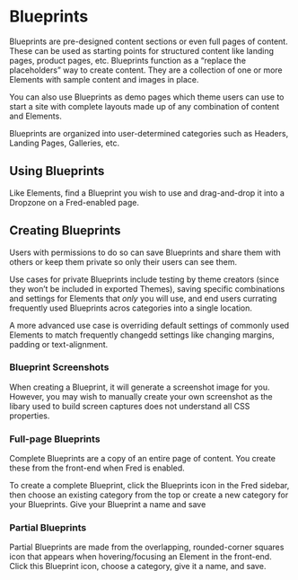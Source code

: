 # Blueprints

Blueprints are pre-designed content sections or even full pages of content. These can be used as starting points for structured content like landing pages, product pages, etc. Blueprints function as a “replace the placeholders” way to create content. They are a collection of one or more Elements with sample content and images in place. 

You can also use Blueprints as demo pages which theme users can use to start a site with complete layouts made up of any combination of content and Elements. 

Blueprints are organized into user-determined categories such as Headers, Landing Pages, Galleries, etc.

## Using Blueprints

Like Elements, find a Blueprint you wish to use and drag-and-drop it into a Dropzone on a Fred-enabled page.

## Creating Blueprints

Users with permissions to do so can save Blueprints and share them with others or keep them private so only their users can see them. 

Use cases for private Blueprints include testing by theme creators (since they won’t be included in exported Themes), saving specific combinations and settings for Elements that _only_ you will use, and end users currating frequently used Blueprints acros categories into a single location. 

A more advanced use case is overriding default settings of commonly used Elements to match frequently changedd settings like changing margins, padding or text-alignment. 

### Blueprint Screenshots

When creating a Blueprint, it will generate a screenshot image for you. However, you may wish to manually create your own screenshot as the libary used to build screen captures does not understand all CSS properties. 

### Full-page Blueprints

Complete Blueprints are a copy of an entire page of content. You create these from the front-end when Fred is enabled. 

To create a complete Blueprint, click the Blueprints icon in the Fred sidebar, then choose an existing category from the top or create a new category for your Blueprints. Give your Blueprint a name and save

### Partial Blueprints

Partial Blueprints are made from the overlapping, rounded-corner squares icon that appears when hovering/focusing an Element in the front-end. Click this Blueprint icon, choose a category, give it a name, and save. 
